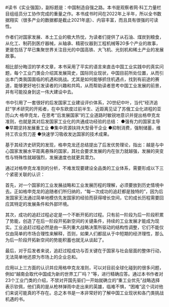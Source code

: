 #读书《实业强国》，副标题是：中国制造自强之路。本书是观察者网·科工力量栏目组组员分工协作完成的重量之作。本书成书时间在2022年上半年，所以全书数据翔实（很多产业的数据都是截止2021年底）、内容丰富，而且具有很强的可读性。

作者们对国家发展、本土工业的极大热忱，为读者们提供了从石油、煤炭到粮食，从化工、制药到医疗器械，从轴承、精密仪器到工程机械等20多个产业的故事，更是包括了早已集聚世界关注目光的中国高铁、大飞机、光刻机和稀土产业的发展故事。

相比部分晦涩的学术文章，本书采用了平实的语言来直击中国工业实践中的真实问题，每个工业门类会介绍其发展简史，国际同业现状，中国目前所处位置，从而引出本门类我国面临的机遇和挑战。尤其是如何能够抓住机遇点，找到有前途的赛道，能够更好地引发读者的兴趣和共鸣，从而帮助读者思考中国工业发展的前景，并有可能投身到这一伟大建设中去。

书中引用了一套很好的后发国家工业建设评价体系，20世纪中叶，当代“经济追赶”学术研究的开拓者，在中东欧度过前半生、近距离见证了苏俄工业化进程的亚历山大·格申克龙，在思考“后发展国家”的工业道路时敏锐地意识并提出格申克龙准则，也就是其对后发国家工业化的共通成功经验的总结： ●强有力的国家主导 ●早期坚持发展重工业 ●集中资源扶持大型骨干企业 ●抑制消费，强制储蓄，维持工农业剪刀差 ●快速学习吸收发达国家的技术成果。

基于其经济史研究的发现，格申克龙还总结提出了后发优势理论，指出：越是与中心国家发展水平距离悬殊的国家，其社会要求发展的内在张力就越强，发展的突变性与特殊性就越强烈，发展速度也就更具潜力。

通过对格申克龙准则的分析，不难发现要建设全品类的工业体系，需要形成以下三个紧密关联的认识：

首先，对一个国家的工业发展战略和工业发展历程的理解，必须要放到历史情境中去。正如格申克龙的追随者们所归纳的，“每一次成功的追赶都是独特的”，因为后发国家无法通过简单地模仿先发国家的经验而获得增长空间，它的成长历程需要回应其特定的发展条件和外部环境。

其次，成功的追赶过程必定是一个不断开拓的过程。只有前一阶段为后一阶段积累了势能，创造了在后一阶段开拓新空间的关键条件，持续的工业发展才能成为现实。工业追赶过程必然是由一系列重大战略决策所驱动的结构性调整，它们不能仅仅由简单的市场合理性来解释，否则，如果人们都屈从于中短期的经济理性，那么为后一阶段开拓新空间的势能积蓄也就无从谈起了。

最后，对于后发者来说，追赶过程成功与否关键在于国家与社会层面的整体行动，无法简单地还原为市场上的企业总和。

应用以上三方面的认识并应用格申克龙准则，可以对目前全球化碰到的很多问题，例如“越南会取代中国成为新的世界工厂吗？”等，进行精确应答。通过本书作者对23个工业门类的介绍，不禁对开国先驱们一开始就确立的“重工业优先”战略选择表示钦佩，他们真的是从枪林弹雨中走出来的英雄，临难不惧，“困难”这个词对他们来说可能真的不存在。总之本书是一本非常好的了解中国工业现状和各门类挑战机遇的书。